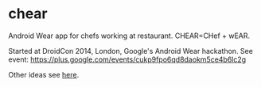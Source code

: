 chear
=====

Android Wear app for chefs working at restaurant. CHEAR=CHef + wEAR.

Started at DroidCon 2014, London, Google's Android Wear hackathon. See event: https://plus.google.com/events/cukp9fpo6qd8daokm5ce4b6lc2g

Other ideas see [here](ideas.md).
